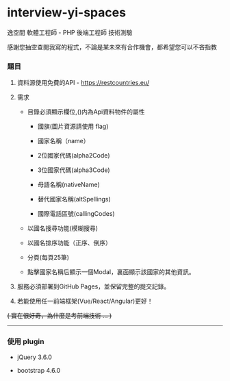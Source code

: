 # interview-yi-spaces

逸空間 軟體工程師 - PHP 後端工程師 技術測驗

<span style="color:#blue">感謝您抽空查閱我寫的程式，不論是某未來有合作機會，都希望您可以不吝指教</span>

### 題目

1. 資料源使用免費的API - https://restcountries.eu/
   
2. 需求

   - 目錄必須顯示欄位,()内為Api資料物件的屬性
    
     - 國旗(圖片資源請使用 flag)
       
     - 國家名稱（name）
       
     - 2位國家代碼(alpha2Code)
       
     - 3位國家代碼(alpha3Code)
       
     - 母語名稱(nativeName)
       
     - 替代國家名稱(altSpellings)
       
     - 國際電話區號(callingCodes)
    
   - 以國名搜尋功能(模糊搜尋)
     
   - 以國名排序功能（正序、倒序）
     
   - 分頁(每頁25筆)
     
   - 點擊國家名稱后顯示一個Modal，裏面顯示該國家的其他資訊。

3. 服務必須部署到GitHub Pages，並保留完整的提交記錄。
   
4. 若能使用任一前端框架(Vue/React/Angular)更好！

~~( 實在很好奇，為什麼是考前端技術 ... )~~

-------------------------------------------------------------------------

### 使用 plugin

- jQuery 3.6.0

- bootstrap 4.6.0
